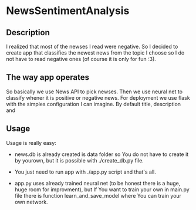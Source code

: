 # NewsSentimentAnalysis
## Description
I realized that most of the newses I read were negative. So I decided to create
app that classifies the newest news from the topic I choose so I do not have to 
read negative ones (of course it is only for fun :3).

## The way app operates 
So basically we use News API to pick newses. Then we use neural net to classify
whener it is positive or negative news. For deployment we use flask with the 
simples configuration I can imagine. By default title, description and 

## Usage
Usage is really easy:
 - news.db is already created is data folder so You do not have to create it
 by yourown, but it is possible with ./create_db.py file.
 
 - You just need to run app with ./app.py script and that's all.

 - app.py uses already trained neural net (to be honest there is a huge, huge 
 room for improvment), but If You want to train your own in main.py file there
 is function learn_and_save_model where You can train your own network.


